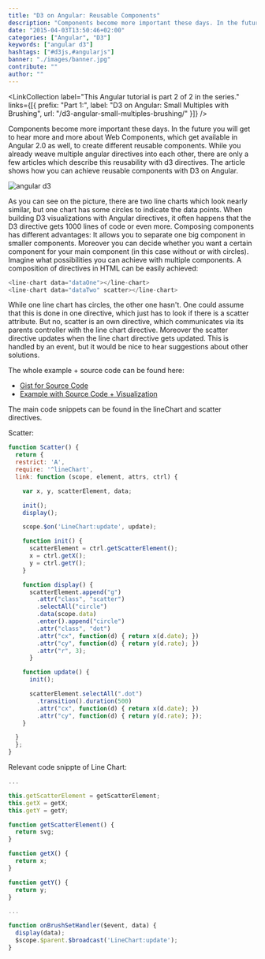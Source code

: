 ```yaml
---
title: "D3 on Angular: Reusable Components"
description: "Components become more important these days. In the future you will get to hear more and more about Web Components, which get available in Angular 2.0..."
date: "2015-04-03T13:50:46+02:00"
categories: ["Angular", "D3"]
keywords: ["angular d3"]
hashtags: ["#d3js,#angularjs"]
banner: "./images/banner.jpg"
contribute: ""
author: ""
---
```


<Sponsorship />

<LinkCollection label="This Angular tutorial is part 2 of 2 in the series." links={[{ prefix: "Part 1:", label: "D3 on Angular: Small Multiples with Brushing", url: "/d3-angular-small-multiples-brushing/" }]} />

Components become more important these days. In the future you will get to hear more and more about Web Components, which get available in Angular 2.0 as well, to create different reusable components. While you already weave multiple angular directives into each other, there are only a few articles which describe this reusability with d3 directives. The article shows how you can achieve reusable components with D3 on Angular.

![angular d3](img/posts/d3-on-angular-reusable-components/chart.png)

As you can see on the picture, there are two line charts which look nearly similar, but one chart has some circles to indicate the data points. When building D3 visualizations with Angular directives, it often happens that the D3 directive gets 1000 lines of code or even more. Composing components has different advantages: It allows you to separate one big component in smaller components. Moreover you can decide whether you want a certain component for your main component (in this case without or with circles). Imagine what possibilities you can achieve with multiple components. A composition of directives in HTML can be easily achieved:

```javascript
<line-chart data="dataOne"></line-chart>
<line-chart data="dataTwo" scatter></line-chart>
```

While one line chart has circles, the other one hasn't. One could assume that this is done in one directive, which just has to look if there is a scatter attribute. But no, scatter is an own directive, which communicates via its parents controller with the line chart directive. Moreover the scatter directive updates when the line chart directive gets updated. This is handled by an event, but it would be nice to hear suggestions about other solutions.

The whole example + source code can be found here:

* [Gist for Source Code](https://gist.github.com/rwieruch/630b6af9f93cffe594bb)
* [Example with Source Code + Visualization](http://bl.ocks.org/rwieruch/630b6af9f93cffe594bb)

The main code snippets can be found in the lineChart and scatter directives.

Scatter:

```javascript
function Scatter() {
  return {
  restrict: 'A',
  require: '^lineChart',
  link: function (scope, element, attrs, ctrl) {

    var x, y, scatterElement, data;

    init();
    display();

    scope.$on('LineChart:update', update);

    function init() {
      scatterElement = ctrl.getScatterElement();
      x = ctrl.getX();
      y = ctrl.getY();
    }

    function display() {
      scatterElement.append("g")
        .attr("class", "scatter")
        .selectAll("circle")
        .data(scope.data)
        .enter().append("circle")
        .attr("class", "dot")
        .attr("cx", function(d) { return x(d.date); })
        .attr("cy", function(d) { return y(d.rate); })
        .attr("r", 3);
      }

    function update() {
      init();

      scatterElement.selectAll(".dot")
        .transition().duration(500)
        .attr("cx", function(d) { return x(d.date); })
        .attr("cy", function(d) { return y(d.rate); });
    }

  }
  };
}
```

Relevant code snippte of Line Chart:

```javascript
...

this.getScatterElement = getScatterElement;
this.getX = getX;
this.getY = getY;

function getScatterElement() {
  return svg;
}

function getX() {
  return x;
}

function getY() {
  return y;
}

...

function onBrushSetHandler($event, data) {
  display(data);
  $scope.$parent.$broadcast('LineChart:update');
}
```
